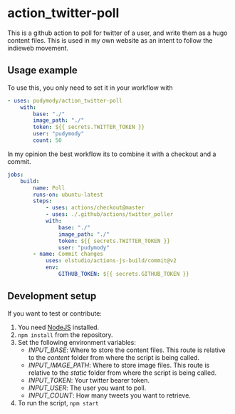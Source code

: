 # action_twitter-poll
This is a github action to poll for twitter of a user, and write them as a hugo content files. This is used in my own website as an intent to follow the indieweb movement.

## Usage example

To use this, you only need to set it in your workflow with
```yaml
- uses: pudymody/action_twitter-poll
    with:
        base: "./"
        image_path: "./"
        token: ${{ secrets.TWITTER_TOKEN }}
        user: "pudymody"
        count: 50
```

In my opinion the best workflow its to combine it with a checkout and a commit.
```yaml
jobs:
    build:
        name: Poll
        runs-on: ubuntu-latest
        steps:
            - uses: actions/checkout@master
            - uses: ./.github/actions/twitter_poller
            with:
                base: "./"
                image_path: "./"
                token: ${{ secrets.TWITTER_TOKEN }}
                user: "pudymody"
        - name: Commit changes
            uses: elstudio/actions-js-build/commit@v2
            env:
                GITHUB_TOKEN: ${{ secrets.GITHUB_TOKEN }}
```

## Development setup

If you want to test or contribute:
1. You need [NodeJS](https://nodejs.org/en/) installed.
2. ```npm install``` from the repository.
3. Set the following environment variables:
    * *INPUT_BASE*: Where to store the content files. This route is relative to the *content* folder from where the script is being called.
    * *INPUT_IMAGE_PATH*: Where to store image files. This route is relative to the *static* folder from where the script is being called.
    * *INPUT_TOKEN*: Your twitter bearer token.
    * *INPUT_USER*: The user you want to poll.
    * *INPUT_COUNT*: How many tweets you want to retrieve.
8. To run the script, ```npm start```